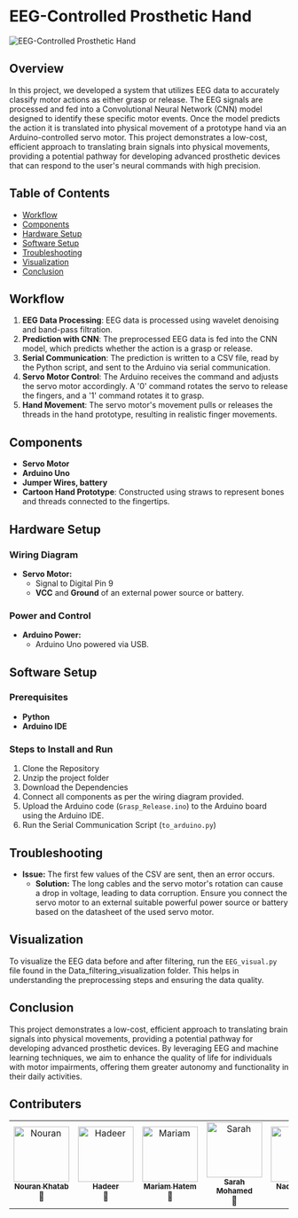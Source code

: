 # EEG-Controlled Prosthetic Hand

![EEG-Controlled Prosthetic Hand](GIF/gif.gif)

## Overview
In this project, we developed a system that utilizes EEG data to accurately classify motor actions as either grasp or release. The EEG signals are processed and fed into a Convolutional Neural Network (CNN) model designed to identify these specific motor events. Once the model predicts the action it is translated into physical movement of a prototype hand via an Arduino-controlled servo motor. This project demonstrates a low-cost, efficient approach to translating brain signals into physical movements, providing a potential pathway for developing advanced prosthetic devices that can respond to the user's neural commands with high precision.

## Table of Contents
- [Workflow](#workflow)
- [Components](#components)
- [Hardware Setup](#hardware-setup)
- [Software Setup](#software-setup)
- [Troubleshooting](#troubleshooting)
- [Visualization](#visualization)
- [Conclusion](#conclusion)

## Workflow

1. **EEG Data Processing**: EEG data is processed using wavelet denoising and band-pass filtration.
2. **Prediction with CNN**: The preprocessed EEG data is fed into the CNN model, which predicts whether the action is a grasp or release.
3. **Serial Communication**: The prediction is written to a CSV file, read by the Python script, and sent to the Arduino via serial communication.
4. **Servo Motor Control**: The Arduino receives the command and adjusts the servo motor accordingly. A '0' command rotates the servo to release the fingers, and a '1' command rotates it to grasp.
5. **Hand Movement**: The servo motor's movement pulls or releases the threads in the hand prototype, resulting in realistic finger movements.

## Components

- **Servo Motor**
- **Arduino Uno**
- **Jumper Wires, battery**
- **Cartoon Hand Prototype**: Constructed using straws to represent bones and threads connected to the fingertips.

## Hardware Setup

### Wiring Diagram
- **Servo Motor:**
  - Signal to Digital Pin 9
  - **VCC** and **Ground** of an external power source or battery.
### Power and Control

- **Arduino Power:**
  - Arduino Uno powered via USB.


## Software Setup

### Prerequisites

- **Python** 
- **Arduino IDE**

### Steps to Install and Run

1. Clone the Repository
2. Unzip the project folder
2. Download the Dependencies
3. Connect all components as per the wiring diagram provided.
4. Upload the Arduino code (`Grasp_Release.ino`) to the Arduino board using the Arduino IDE.
5. Run the Serial Communication Script (`to_arduino.py`)
## Troubleshooting

- **Issue:** The first few values of the CSV are sent, then an error occurs.
  - **Solution:** The long cables and the servo motor's rotation can cause a drop in voltage, leading to data corruption. Ensure you connect the servo motor to an external suitable powerful power source or battery based on the datasheet of the used servo motor.

## Visualization
To visualize the EEG data before and after filtering, run the `EEG_visual.py` file found in the Data_filtering_visualization folder. This helps in understanding the preprocessing steps and ensuring the data quality.

## Conclusion
This project demonstrates a low-cost, efficient approach to translating brain signals into physical movements, providing a potential pathway for developing advanced prosthetic devices. By leveraging EEG and machine learning techniques, we aim to enhance the quality of life for individuals with motor impairments, offering them greater autonomy and functionality in their daily activities.

## Contributers

<table>
  <tr>
    <td align="center">
      <a href="https://github.com/nouran-19">
        <img src="https://avatars.githubusercontent.com/u/99448829?v=4" width="100px;" alt="Nouran"/>
        <br />
        <sub><b>Nouran Khatab</b></sub>
      </a>
      <br />
      📖
    </td>
    <td align="center">
      <a href="https://github.com/hadeerfasih">
        <img src="https://avatars.githubusercontent.com/u/104545742?v=4" width="100px;" alt="Hadeer"/>
        <br />
        <sub><b>Hadeer</b></sub>
      </a>
      <br />
      🔧
    </td>
   <td align="center">
      <a href="https://github.com/Mariam-Hatem">
        <img src="https://avatars.githubusercontent.com/u/115348754?v=4" width="100px;" alt="Mariam"/>
        <br />
        <sub><b>Mariam Hatem</b></sub>
      </a>
      <br />
      🔧
    <td align="center">
      <a href="https://github.com/Sarah2332">
        <img src="https://avatars.githubusercontent.com/u/104179154?v=4" width="100px;" alt="Sarah"/>
        <br />
        <sub><b>Sarah Mohamed</b></sub>
      </a>
      <br />
      🎨
    <td align="center">
      <a href="https://github.com/Nadaaomran">
        <img src="https://avatars.githubusercontent.com/u/104179154?v=4" width="100px;" alt="Nada"/>
        <br />
        <sub><b>Nada Omran</b></sub>
      </a>
      <br />
      📖
    
  </tr>
</table>